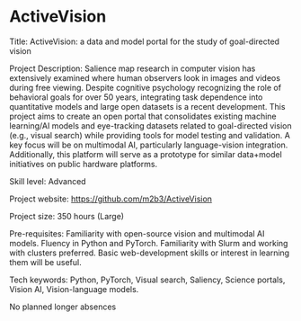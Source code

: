 # ActiveVision

Title: ActiveVision: a data and model portal for the study of goal-directed vision

Project Description: Salience map research in computer vision has extensively examined where human observers look in images and videos during free viewing. Despite cognitive psychology recognizing the role of behavioral goals for over 50 years, integrating task dependence into quantitative models and large open datasets is a recent development. This project aims to create an open portal that consolidates existing machine learning/AI models and eye-tracking datasets related to goal-directed vision (e.g., visual search) while providing tools for model testing and validation. A key focus will be on multimodal AI, particularly language-vision integration. Additionally, this platform will serve as a prototype for similar data+model initiatives on public hardware platforms.

Skill level: Advanced

Project website: https://github.com/m2b3/ActiveVision

Project size: 350 hours (Large)

Pre-requisites: Familiarity with open-source vision and multimodal AI models. Fluency in Python and PyTorch. Familiarity with Slurm and working with clusters preferred. Basic web-development skills or interest in learning them will be useful.

Tech keywords: Python, PyTorch, Visual search, Saliency, Science portals, Vision  AI, Vision-language models.

No planned longer absences

